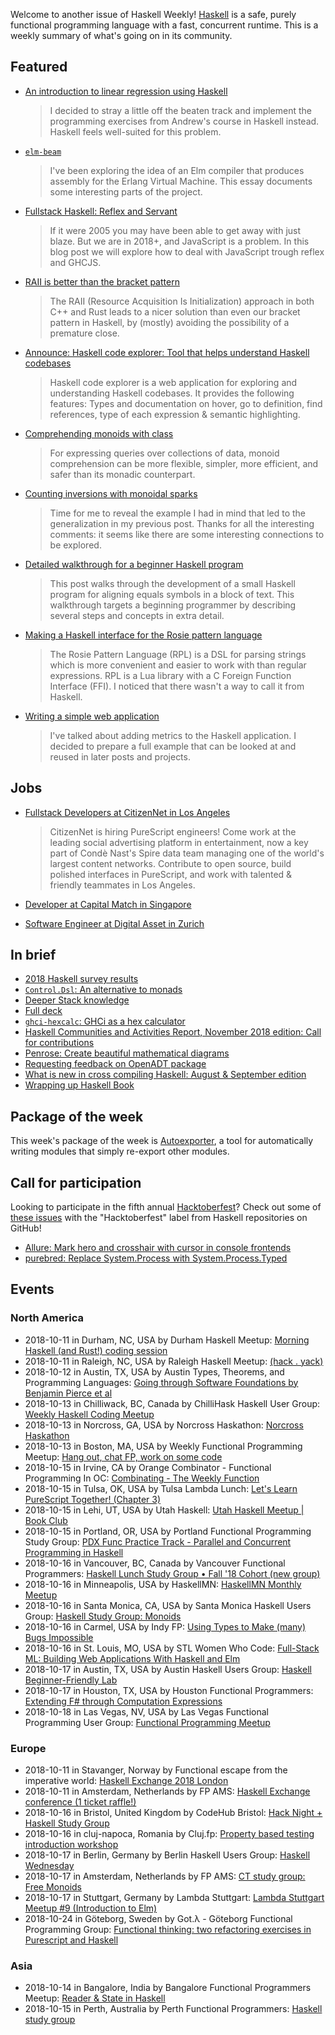 <!-- 2018-10-11 -->

Welcome to another issue of Haskell Weekly!
[Haskell](https://www.haskell.org) is a safe, purely functional programming language with a fast, concurrent runtime.
This is a weekly summary of what's going on in its community.

## Featured

-   [An introduction to linear regression using Haskell](https://samcgardner.github.io/2018/10/06/linear-regression-in-haskell.html)

    > I decided to stray a little off the beaten track and implement the programming exercises from Andrew's course in Haskell instead. Haskell feels well-suited for this problem.

-   [`elm-beam`](https://kofi.sexy/blog/elm-beam)

    > I've been exploring the idea of an Elm compiler that produces assembly for the Erlang Virtual Machine. This essay documents some interesting parts of the project.

-   [Fullstack Haskell: Reflex and Servant](https://jappieklooster.nl/fullstack-haskell-reflex-and-servant.html)

    > If it were 2005 you may have been able to get away with just blaze. But we are in 2018+, and JavaScript is a problem. In this blog post we will explore how to deal with JavaScript trough reflex and GHCJS.

-   [RAII is better than the bracket pattern](https://www.snoyman.com/blog/2018/10/raii-better-than-bracket-pattern)

    > The RAII (Resource Acquisition Is Initialization) approach in both C++ and Rust leads to a nicer solution than even our bracket pattern in Haskell, by (mostly) avoiding the possibility of a premature close.

-   [Announce: Haskell code explorer: Tool that helps understand Haskell codebases](https://np.reddit.com/r/haskell/comments/9layin/ann_haskell_code_explorer_tool_that_helps/)

    > Haskell code explorer is a web application for exploring and understanding Haskell codebases. It provides the following features: Types and documentation on hover, go to definition, find references, type of each expression & semantic highlighting.

-   [Comprehending monoids with class](https://lptk.github.io/programming/2018/10/04/comprehending-monoids-with-class.html)

    > For expressing queries over collections of data, monoid comprehension can be more flexible, simpler, more efficient, and safer than its monadic counterpart.

-   [Counting inversions with monoidal sparks](https://byorgey.wordpress.com/2018/10/06/counting-inversions-with-monoidal-sparks/)

    > Time for me to reveal the example I had in mind that led to the generalization in my previous post. Thanks for all the interesting comments: it seems like there are some interesting connections to be explored.

-   [Detailed walkthrough for a beginner Haskell program](http://www.haskellforall.com/2018/10/detailed-walkthrough-for-beginner.html)

    > This post walks through the development of a small Haskell program for aligning equals symbols in a block of text. This walkthrough targets a beginning programmer by describing several steps and concepts in extra detail.

-   [Making a Haskell interface for the Rosie pattern language](https://whatthefunctional.wordpress.com/2018/10/10/making-a-haskell-interface-for-the-rosie-pattern-language/)

    > The Rosie Pattern Language (RPL) is a DSL for parsing strings which is more convenient and easier to work with than regular expressions. RPL is a Lua library with a C Foreign Function Interface (FFI). I noticed that there wasn't a way to call it from Haskell.

-   [Writing a simple web application](https://qnikst.github.io/posts/2018-10-09-starting-webapp.html)

    > I've talked about adding metrics to the Haskell application. I decided to prepare a full example that can be looked at and reused in later posts and projects.

## Jobs

-   [Fullstack Developers at CitizenNet in Los Angeles](https://angel.co/citizennet/jobs/437899-front-end-fullstack-developer-purescript)

    > CitizenNet is hiring PureScript engineers! Come work at the leading social advertising platform in entertainment, now a key part of Condè Nast's Spire data team managing one of the world's largest content networks. Contribute to open source, build polished interfaces in PureScript, and work with talented & friendly teammates in Los Angeles.

-   [Developer at Capital Match in Singapore](https://np.reddit.com/r/haskell/comments/9lie3j/capital_match_is_hiring/)

-   [Software Engineer at Digital Asset in Zurich](https://functional.works-hub.com/jobs/software-engineer-tools-and-infrastructure-in-zurich-switzerland-0a0e1)

## In brief

-   [2018 Haskell survey results](https://www.fpcomplete.com/blog/2018-haskell-survey-results)
-   [`Control.Dsl`: An alternative to monads](https://np.reddit.com/r/haskell/comments/9ljfw0/controldsl_an_alternative_to_monads/)
-   [Deeper Stack knowledge](https://mmhaskell.com/blog/2018/10/8/deeper-stack-knowledge)
-   [Full deck](https://blog.ploeh.dk/2018/10/08/full-deck/)
-   [`ghci-hexcalc`: GHCi as a hex calculator](https://github.com/takenobu-hs/ghci-hexcalc/tree/7998ed7d0bad32772b75f0c62227399ae9873721)
-   [Haskell Communities and Activities Report, November 2018 edition: Call for contributions](https://mail.haskell.org/pipermail/haskell-cafe/2018-October/130071.html)
-   [Penrose: Create beautiful mathematical diagrams](http://penrose.ink/)
-   [Requesting feedback on OpenADT package](https://np.reddit.com/r/haskell/comments/9loj5o/requesting_feedback_openadt/)
-   [What is new in cross compiling Haskell: August & September edition](https://medium.com/@zw3rk/what-is-new-in-cross-compiling-haskell-ffed2a014be5)
-   [Wrapping up Haskell Book](http://bitemyapp.com/posts/2018-10-03-wrapping-up-haskellbook.html)

## Package of the week

This week's package of the week is [Autoexporter](https://hackage.haskell.org/package/autoexporter-1.1.13),
a tool for automatically writing modules that simply re-export other modules.

## Call for participation

Looking to participate in the fifth annual [Hacktoberfest](https://hacktoberfest.digitalocean.com)?
Check out some of [these issues](https://github.com/issues?q=language%3Ahaskell+label%3Ahacktoberfest+is%3Aissue+is%3Aopen+archived%3Afalse) with the "Hacktoberfest" label from Haskell repositories on GitHub!

-   [Allure: Mark hero and crosshair with cursor in console frontends](https://github.com/AllureOfTheStars/Allure/issues/86)
-   [purebred: Replace System.Process with System.Process.Typed](https://github.com/purebred-mua/purebred/issues/201)

## Events

### North America

- 2018-10-11 in Durham, NC, USA by Durham Haskell Meetup: [Morning Haskell (and Rust!) coding session](https://www.meetup.com/Durham-Haskell-Meetup/events/slrsdqyxnbpb/)
- 2018-10-11 in Raleigh, NC, USA by Raleigh Haskell Meetup: [(hack . yack)](https://www.meetup.com/Raleigh-Haskell-Meetup/events/dlwjgqyxnbpb/)
- 2018-10-12 in Austin, TX, USA by Austin Types, Theorems, and Programming Languages: [Going through Software Foundations by Benjamin Pierce et al](https://www.meetup.com/Austin-Types-Theorems-and-Programming-Languages/events/kbqknnyxnbqb/)
- 2018-10-13 in Chilliwack, BC, Canada by ChilliHask Haskell User Group: [Weekly Haskell Coding Meetup](https://www.meetup.com/BC-HUG/events/hdqxbqyxnbrb/)
- 2018-10-13 in Norcross, GA, USA by Norcross Haskathon: [Norcross Haskathon](https://www.meetup.com/Norcross-Haskathon/events/xjmcjqyxnbrb/)
- 2018-10-13 in Boston, MA, USA by Weekly Functional Programming Meetup: [Hang out, chat FP, work on some code](https://www.meetup.com/Weekly-Functional-Programming-Meetup/events/vdlnqpyxnbrb/)
- 2018-10-15 in Irvine, CA by Orange Combinator - Functional Programming In OC: [Combinating - The Weekly Function](https://www.meetup.com/orange-combinator/events/lxvjrpyxnbtb/)
- 2018-10-15 in Tulsa, OK, USA by Tulsa Lambda Lunch: [Let's Learn PureScript Together! (Chapter 3)](https://www.meetup.com/Tulsa-Lambda-Lunch/events/254803606/)
- 2018-10-15 in Lehi, UT, USA by Utah Haskell: [Utah Haskell Meetup | Book Club](https://www.meetup.com/utah-haskell/events/pphpcqyxnbtb/)
- 2018-10-15 in Portland, OR, USA by Portland Functional Programming Study Group: [PDX Func Practice Track - Parallel and Concurrent Programming in Haskell](https://www.meetup.com/Portland-Functional-Programming-Study-Group/events/qjbbjqyxnbtb/)
- 2018-10-16 in Vancouver, BC, Canada by Vancouver Functional Programmers: [Haskell Lunch Study Group • Fall '18 Cohort (new group)](https://www.meetup.com/Vancouver-Functional-Programmers/events/jdnlhqyxnbvb/)
- 2018-10-16 in Minneapolis, USA by HaskellMN: [HaskellMN Monthly Meetup](https://www.meetup.com/HaskellMN/events/ndtxfpyxnbvb/)
- 2018-10-16 in Santa Monica, CA, USA by Santa Monica Haskell Users Group: [Haskell Study Group: Monoids](https://www.meetup.com/santa-monica-haskell/events/255038039/)
- 2018-10-16 in Carmel, USA by Indy FP: [Using Types to Make (many) Bugs Impossible](https://www.meetup.com/Indy-FP/events/255214485/)
- 2018-10-16 in St. Louis, MO, USA by STL Women Who Code: [Full-Stack ML: Building Web Applications With Haskell and Elm](https://www.meetup.com/STL-Women-Who-Code/events/254769412/)
- 2018-10-17 in Austin, TX, USA by Austin Haskell Users Group: [Haskell Beginner-Friendly Lab](https://www.meetup.com/ATX-Haskell/events/brldppyxnbwb/)
- 2018-10-17 in Houston, TX, USA by Houston Functional Programmers: [Extending F# through Computation Expressions](https://www.meetup.com/Houston-Functional-Programmers/events/ptkxllyxnbwb/)
- 2018-10-18 in Las Vegas, NV, USA by Las Vegas Functional Programming User Group: [Functional Programming Meetup](https://www.meetup.com/las-vegas-functional-programming/events/nhthdqyxnbxb/)

### Europe

- 2018-10-11 in Stavanger, Norway by Functional escape from the imperative world: [Haskell Exchange 2018 London](https://www.meetup.com/Functional-escape/events/254035100/)
- 2018-10-11 in Amsterdam, Netherlands by FP AMS: [Haskell Exchange conference (1 ticket raffle!)](https://www.meetup.com/fp-ams/events/255230635/)
- 2018-10-16 in Bristol, United Kingdom by CodeHub Bristol: [Hack Night + Haskell Study Group](https://www.meetup.com/CodeHub-Bristol/events/gvdwfqyxnbvb/)
- 2018-10-16 in cluj-napoca, Romania by Cluj.fp: [Property based testing introduction workshop](https://www.meetup.com/Cluj-fp/events/254811993/)
- 2018-10-17 in Berlin, Germany by Berlin Haskell Users Group: [Haskell Wednesday](https://www.meetup.com/berlinhug/events/pvpwqpyxnbwb/)
- 2018-10-17 in Amsterdam, Netherlands by FP AMS: [CT study group: Free Monoids](https://www.meetup.com/fp-ams/events/255136035/)
- 2018-10-17 in Stuttgart, Germany by Lambda Stuttgart: [Lambda Stuttgart Meetup #9 (Introduction to Elm)](https://www.meetup.com/lambda-stuttgart/events/254372487/)
- 2018-10-24 in Göteborg, Sweden by Got.λ - Göteborg Functional Programming Group: [Functional thinking: two refactoring exercises in Purescript and Haskell](https://www.meetup.com/got-lambda/events/255230485)

### Asia

- 2018-10-14 in Bangalore, India by Bangalore Functional Programmers Meetup: [Reader & State in Haskell](https://www.meetup.com/Bangalore-Functional-Programmers-Meetup/events/254931981/)
- 2018-10-15 in Perth, Australia by Perth Functional Programmers: [Haskell study group](https://www.meetup.com/PerthFP/events/msflfqyxnbtb/)
